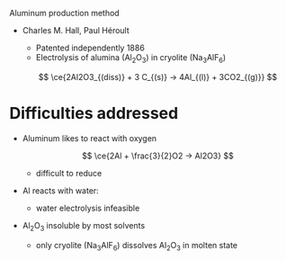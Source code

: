 Aluminum production method
- Charles M. Hall, Paul Héroult
	- Patented independently 1886
	- Electrolysis of alumina (Al<sub>2</sub>O<sub>3</sub>) in cryolite (Na<sub>3</sub>AlF<sub>6</sub>)
	
	$$
	\ce{2Al2O3_{(diss)} + 3 C_{(s)} -> 4Al_{(l)} + 3CO2_{(g)}}
	$$

# Difficulties addressed

- Aluminum likes to react with oxygen

	$$
	\ce{2Al + \frac{3}{2}O2 -> Al2O3}
	$$
	
	- difficult to reduce
- Al reacts with water:
	- water electrolysis infeasible
- Al<sub>2</sub>O<sub>3</sub> insoluble by most solvents
	- only cryolite (Na<sub>3</sub>AlF<sub>6</sub>) dissolves Al<sub>2</sub>O<sub>3</sub> in molten state

